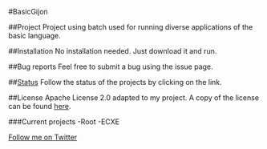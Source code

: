 #BasicGijon

##Project
Project using batch used for running diverse applications of the basic language.

##Installation
No installation needed. Just download it and run.

##Bug reports
Feel free to submit a bug using the issue page.

##[Status](http://www.github.com/gijondev/basicgijon/projects)
Follow the status of the projects by clicking on the link.

##License 
Apache License 2.0 adapted to my project. A copy of the license can be found [here](https://github.com/GijonDev/BasicGijon/blob/master/LICENSE.md).

###Current projects
-Root
-ECXE



  [Follow me on Twitter](http://www.twitter.com/GijonDev)

